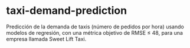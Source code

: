 # taxi-demand-prediction
Predicción de la demanda de taxis (número de pedidos por hora) usando modelos de regresión, con una métrica objetivo de RMSE ≤ 48, para una empresa llamada Sweet Lift Taxi.

